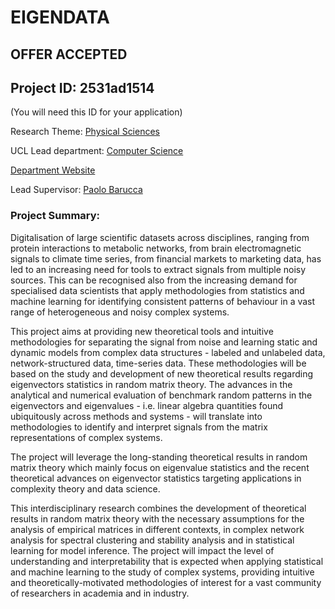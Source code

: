 # EIGENDATA

## **OFFER ACCEPTED**

## Project ID: **2531ad1514**
(You will need this ID for your application)

Research Theme: [Physical Sciences](../themes/physical-sciences.md)

UCL Lead department: [Computer Science](../departments/computer-science.md)

[Department Website](https://www.ucl.ac.uk/computer-science)

Lead Supervisor: [Paolo Barucca](https://profiles.ucl.ac.uk/66462)

### Project Summary:

Digitalisation of large scientific datasets across disciplines, ranging from protein interactions to metabolic networks, from brain electromagnetic signals to climate time series, from financial markets to marketing data, has led to an increasing need for tools to extract signals from multiple noisy sources. This can be recognised also from the increasing demand for specialised data scientists that apply methodologies from statistics and machine learning for identifying consistent patterns of behaviour in a vast range of heterogeneous and noisy complex systems.
 
This project aims at providing new theoretical tools and intuitive methodologies for separating the signal from noise and learning static and dynamic models from complex data structures - labeled and unlabeled data, network-structured data, time-series data. These methodologies will be based on the study and development of new theoretical results regarding eigenvectors statistics in random matrix theory. The advances in the analytical and numerical evaluation of benchmark random patterns in the eigenvectors and eigenvalues - i.e. linear algebra quantities found ubiquitously across methods and systems - will translate into methodologies to identify and interpret signals from the matrix representations of complex systems.
 
The project will leverage the long-standing theoretical results in random matrix theory which mainly focus on eigenvalue statistics and the recent theoretical advances on eigenvector statistics targeting applications in complexity theory and data science.
 
This interdisciplinary research combines the development of theoretical results in random matrix theory with the necessary assumptions for the analysis of empirical matrices in different contexts, in complex network analysis for spectral clustering and stability analysis and in statistical learning for model inference. The project will impact the level of understanding and interpretability that is expected when applying statistical and machine learning to the study of complex systems, providing intuitive and theoretically-motivated methodologies of interest for a vast community of researchers in academia and in industry.
